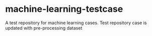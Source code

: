 # machine-learning-testcase
A test repository for machine learning cases. Test repository case is updated with pre-processing dataset
